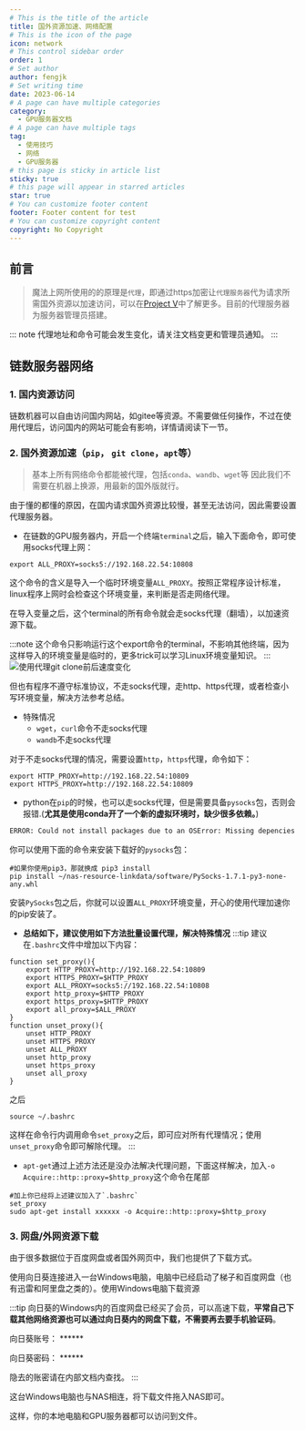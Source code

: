 ```yaml
---
# This is the title of the article
title: 国外资源加速、网络配置
# This is the icon of the page
icon: network
# This control sidebar order
order: 1
# Set author
author: fengjk
# Set writing time
date: 2023-06-14
# A page can have multiple categories
category:
  - GPU服务器文档
# A page can have multiple tags
tag:
  - 使用技巧
  - 网络
  - GPU服务器
# this page is sticky in article list
sticky: true
# this page will appear in starred articles
star: true
# You can customize footer content
footer: Footer content for test
# You can customize copyright content
copyright: No Copyright
---
```


## 前言

>魔法上网所使用的的原理是`代理`，即通过https加密让`代理服务器`代为请求所需国外资源以加速访问，可以在[Project V](https://www.v2fly.org/)中了解更多。目前的代理服务器为服务器管理员搭建。

::: note
代理地址和命令可能会发生变化，请关注文档变更和管理员通知。
:::

## 链数服务器网络

### 1. 国内资源访问
链数机器可以自由访问国内网站，如gitee等资源。不需要做任何操作，不过在使用代理后，访问国内的网站可能会有影响，详情请阅读下一节。

### 2. 国外资源加速（`pip`， `git clone`，`apt`等）
>基本上所有网络命令都能被代理，包括`conda`、`wandb`、`wget`等
因此我们不需要在机器上换源，用最新的国外版就行。

由于懂的都懂的原因，在国内请求国外资源比较慢，甚至无法访问，因此需要设置代理服务器。

- 在链数的GPU服务器内，开启一个终端`terminal`之后，输入下面命令，即可使用socks代理上网：
```shell
export ALL_PROXY=socks5://192.168.22.54:10808
```
这个命令的含义是导入一个临时环境变量`ALL_PROXY`。按照正常程序设计标准，linux程序上网时会检查这个环境变量，来判断是否走网络代理。

在导入变量之后，这个terminal的所有命令就会走socks代理（翻墙），以加速资源下载。

:::note
这个命令只影响运行这个export命令的terminal，不影响其他终端，因为这样导入的环境变量是临时的，更多trick可以学习Linux环境变量知识。
:::
![使用代理`git clone`前后速度变化](./img/proxy.png)

但也有程序不遵守标准协议，不走socks代理，走http、https代理，或者检查小写环境变量，解决方法参考总结。
- 特殊情况
  - `wget`，`curl`命令不走socks代理
  - `wandb`不走socks代理

对于不走socks代理的情况，需要设置`http`，`https`代理，命令如下：
```shell
export HTTP_PROXY=http://192.168.22.54:10809
export HTTPS_PROXY=http://192.168.22.54:10809
```

- python在`pip`的时候，也可以走socks代理，但是需要具备`pysocks`包，否则会报错.(**尤其是使用conda开了一个新的虚拟环境时，缺少很多依赖。**)
```txt
ERROR: Could not install packages due to an OSError: Missing depencies for SOCKS support.
```
你可以使用下面的命令来安装下载好的`pysocks`包：
```shell
#如果你使用pip3，那就换成 pip3 install
pip install ~/nas-resource-linkdata/software/PySocks-1.7.1-py3-none-any.whl
```

安装`PySocks`包之后，你就可以设置`ALL_PROXY`环境变量，开心的使用代理加速你的pip安装了。

- **总结如下，建议使用如下方法批量设置代理，解决特殊情况**
:::tip
建议在`.bashrc`文件中增加以下内容：
```shell
function set_proxy(){
    export HTTP_PROXY=http://192.168.22.54:10809
    export HTTPS_PROXY=$HTTP_PROXY
    export ALL_PROXY=socks5://192.168.22.54:10808
    export http_proxy=$HTTP_PROXY
    export https_proxy=$HTTP_PROXY
    export all_proxy=$ALL_PROXY
}
function unset_proxy(){
    unset HTTP_PROXY
    unset HTTPS_PROXY
    unset ALL_PROXY
    unset http_proxy
    unset https_proxy
    unset all_proxy
}
```
之后
```shell
source ~/.bashrc
```

这样在命令行内调用命令`set_proxy`之后，即可应对所有代理情况；使用`unset_proxy`命令即可解除代理。
:::

- `apt-get`通过上述方法还是没办法解决代理问题，下面这样解决，加入`-o Acquire::http::proxy=$http_proxy`这个命令在尾部
```shell
#加上你已经将上述建议加入了`.bashrc`
set_proxy
sudo apt-get install xxxxxx -o Acquire::http::proxy=$http_proxy
```


### 3. 网盘/外网资源下载

由于很多数据位于百度网盘或者国外网页中，我们也提供了下载方式。

使用向日葵连接进入一台Windows电脑，电脑中已经启动了梯子和百度网盘（也有迅雷和阿里盘之类的）。使用Windows电脑下载资源

:::tip
向日葵的Windows内的百度网盘已经买了会员，可以高速下载，**平常自己下载其他网络资源也可以通过向日葵内的网盘下载，不需要再去要手机验证码**。

向日葵账号： ******

向日葵密码： ******

隐去的账密请在内部文档内查找。
:::

这台Windows电脑也与NAS相连，将下载文件拖入NAS即可。

这样，你的本地电脑和GPU服务器都可以访问到文件。
